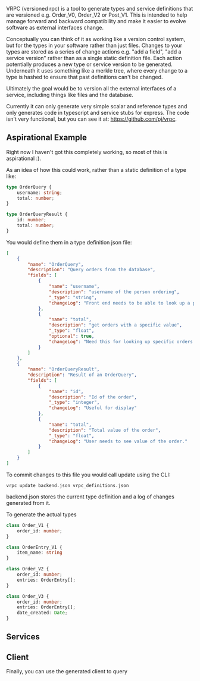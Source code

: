 VRPC (versioned rpc) is a tool to generate types and service definitions that are versioned e.g. Order_V0, Order_V2 or Post_V1. This is intended to help manage forward and backward compatibility and make it easier to evolve software as external interfaces change.

Conceptually you can think of it as working like a version control system, but for the types in your software rather than just files. Changes to your types are stored as a series of change actions e.g. "add a field", "add a service version" rather than as a single static definition file. Each action potentially produces a new type or service version to be generated. Underneath it uses something like a merkle tree, where every change to a type is hashed to ensure that past definitions can't be changed.

Ultimately the goal would be to version all the external interfaces of a service, including things like files and the database.

Currently it can only generate very simple scalar and reference types and only generates code in typescript and service stubs for express. The code isn't very functional, but you can see it at: https://github.com/pj/vrpc.

## Aspirational Example

Right now I haven't got this completely working, so most of this is aspirational :). 

As an idea of how this could work, rather than a static definition of a type like:

```typescript
type OrderQuery {
    username: string;
    total: number;
}

type OrderQueryResult {
    id: number;
    total: number;
}
```

You would define them in a type definition json file:

````json
[
    {
        "name": "OrderQuery",
        "description": "Query orders from the database",
        "fields": [
            {
                "name": "username",
                "description": "username of the person ordering",
                "_type": "string",
                "changeLog": "Front end needs to be able to look up a persons orders"
            },
            {
                "name": "total",
                "description": "get orders with a specific value",
                "_type": "float",
                "optional": true,
                "changeLog": "Need this for looking up specific orders by value on the admin page"
            }
        ]
    },
    {
        "name": "OrderQueryResult",
        "description": "Result of an OrderQuery",
        "fields": [
            {
                "name": "id",
                "description": "Id of the order",
                "_type": "integer",
                "changeLog": "Useful for display"
            },
            {
                "name": "total",
                "description": "Total value of the order",
                "_type": "float",
                "changeLog": "User needs to see value of the order."
            }
        ]
    }
]
````

To commit changes to this file you would call update using the CLI:

````
vrpc update backend.json vrpc_definitions.json
````

backend.json stores the current type definition and a log of changes generated from it.

To generate the actual types 

```typescript
class Order_V1 {
    order_id: number;
}

class OrderEntry_V1 {
    item_name: string
}

class Order_V2 {
    order_id: number;
    entries: OrderEntry[];
}

class Order_V3 {
    order_id: number;
    entries: OrderEntry[];
    date_created: Date;
}
```

## Services


## Client

Finally, you can use the generated client to query
